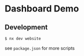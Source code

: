# Dashboard Demo

## Development

```bash
$ nx dev website
```

see `package.json` for more scripts
